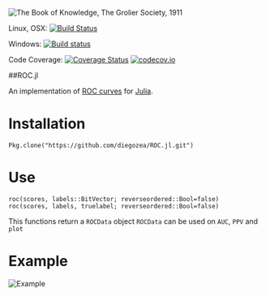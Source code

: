 ![The Book of Knowledge, The Grolier Society, 1911](https://dl.dropboxusercontent.com/u/6948655/ROC.jpg)

Linux, OSX: [![Build Status](https://travis-ci.org/diegozea/ROC.jl.svg)](https://travis-ci.org/diegozea/ROC.jl)

Windows: [![Build status](https://ci.appveyor.com/api/projects/status/0v9fnq2s3w2xnggj/branch/master?svg=true)](https://ci.appveyor.com/project/diegozea/roc-jl/branch/master)

Code Coverage: [![Coverage Status](https://coveralls.io/repos/diegozea/ROC.jl/badge.svg?branch=master&service=github)](https://coveralls.io/github/diegozea/ROC.jl?branch=master) [![codecov.io](http://codecov.io/github/diegozea/ROC.jl/coverage.svg?branch=master)](http://codecov.io/github/diegozea/ROC.jl?branch=master)


##ROC.jl

An implementation of [ROC curves](http://en.wikipedia.org/wiki/Receiver_operating_characteristic) for [Julia](http://julialang.org/).


# Installation

```
Pkg.clone("https://github.com/diegozea/ROC.jl.git")
```

# Use

```
roc(scores, labels::BitVector; reverseordered::Bool=false)
roc(scores, labels, truelabel; reverseordered::Bool=false)
```

This functions return a ```ROCData``` object
```ROCData``` can be used on ```AUC```, ```PPV``` and ```plot```

# Example

![Example](https://dl.dropboxusercontent.com/u/6948655/ROC.png)


